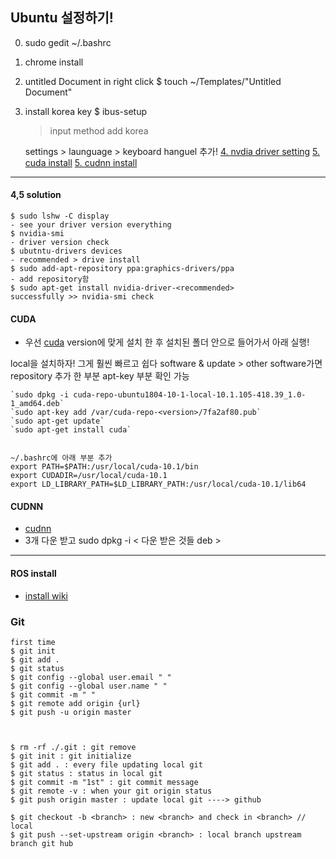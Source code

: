 
## Ubuntu 설정하기!
0. sudo gedit ~/.bashrc 
1. chrome install
2. untitled Document in right click 
	$ touch ~/Templates/"Untitled Document"
3. install korea key
	$ ibus-setup 
	> input method 
	> add
	> korea
	
	settings > launguage > keyboard hanguel 추가!
[4. nvdia driver setting](#4,5-solution)
[5. cuda install](#CUDA)
[5. cudnn install](#CUDNN)



------------------------------------------------------------------------------
#### 4,5 solution
```
$ sudo lshw -C display 
- see your driver version everything
$ nvidia-smi 
- driver version check
$ ubutntu-drivers devices
- recommended > drive install
$ sudo add-apt-repository ppa:graphics-drivers/ppa
- add repository함
$ sudo apt-get install nvidia-driver-<recommended>
successfully >> nvidia-smi check
```

#### CUDA
- 우선 [cuda](https://developer.nvidia.com/cuda-10.1-download-archive-base?target_os=Linux&target_arch=x86_64&target_distro=Ubuntu&target_version=1804&target_type=debnetwork)
version에 맞게 설치 한 후 설치된 폴더 안으로 들어가서 아래 실행!

local을 설치하자! 그게 훨씬 빠르고 쉽다
software & update > other software가면 repository 추가 한 부분 apt-key 부분 확인 가능
```
`sudo dpkg -i cuda-repo-ubuntu1804-10-1-local-10.1.105-418.39_1.0-1_amd64.deb`
`sudo apt-key add /var/cuda-repo-<version>/7fa2af80.pub`
`sudo apt-get update`
`sudo apt-get install cuda`


~/.bashrc에 아래 부분 추가
export PATH=$PATH:/usr/local/cuda-10.1/bin
export CUDADIR=/usr/local/cuda-10.1
export LD_LIBRARY_PATH=$LD_LIBRARY_PATH:/usr/local/cuda-10.1/lib64

```
#### CUDNN
- [cudnn](https://developer.nvidia.com/rdp/cudnn-archive)
- 3개 다운 받고 sudo dpkg -i < 다운 받은 것들 deb >

---------------------------------------------------------------------------------------------------

#### ROS install
- [install wiki](http://wiki.ros.org/melodic/Installation/Ubuntu)


### Git
```
first time 
$ git init
$ git add .
$ git status
$ git config --global user.email " "
$ git config --global user.name " "
$ git commit -m " "
$ git remote add origin {url}
$ git push -u origin master



$ rm -rf ./.git : git remove
$ git init : git initialize
$ git add . : every file updating local git
$ git status : status in local git
$ git commit -m "1st" : git commit message
$ git remote -v : when your git origin status
$ git push origin master : update local git ----> github 

$ git checkout -b <branch> : new <branch> and check in <branch> // local
$ git push --set-upstream origin <branch> : local branch upstream branch git hub 
```
